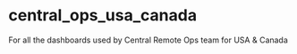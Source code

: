 # central_ops_usa_canada
For all the dashboards used by Central Remote Ops team for USA &amp; Canada
